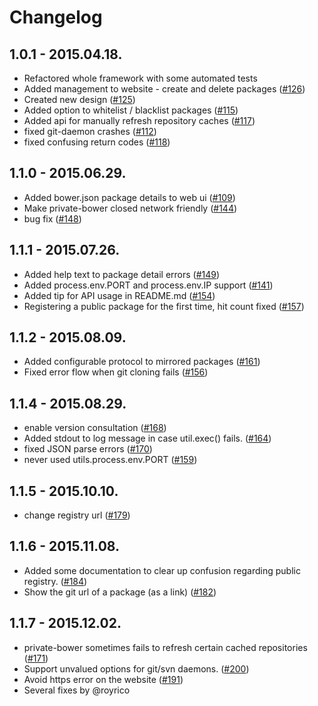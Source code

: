 # Changelog

## 1.0.1 - 2015.04.18.

- Refactored whole framework with some automated tests
- Added management to website - create and delete packages ([#126](https://github.com/Hacklone/private-bower/issues/126))
- Created new design ([#125](https://github.com/Hacklone/private-bower/issues/125))
- Added option to whitelist / blacklist packages ([#115](https://github.com/Hacklone/private-bower/issues/115))
- Added api for manually refresh repository caches ([#117](https://github.com/Hacklone/private-bower/issues/117))
- fixed git-daemon crashes ([#112](https://github.com/Hacklone/private-bower/issues/112))
- fixed confusing return codes ([#118](https://github.com/Hacklone/private-bower/issues/118))

## 1.1.0 - 2015.06.29.

- Added bower.json package details to web ui ([#109](https://github.com/Hacklone/private-bower/issues/109))
- Make private-bower closed network friendly ([#144](https://github.com/Hacklone/private-bower/issues/144))
- bug fix ([#148](https://github.com/Hacklone/private-bower/issues/148))

## 1.1.1 - 2015.07.26.

- Added help text to package detail errors ([#149](https://github.com/Hacklone/private-bower/issues/149))
- Added process.env.PORT and process.env.IP support ([#141](https://github.com/Hacklone/private-bower/issues/141))
- Added tip for API usage in README.md ([#154](https://github.com/Hacklone/private-bower/issues/154))
- Registering a public package for the first time, hit count fixed ([#157](https://github.com/Hacklone/private-bower/issues/157))

## 1.1.2 - 2015.08.09.

- Added configurable protocol to mirrored packages ([#161](https://github.com/Hacklone/private-bower/issues/161))
- Fixed error flow when git cloning fails ([#156](https://github.com/Hacklone/private-bower/issues/156))

## 1.1.4 - 2015.08.29.

- enable version consultation ([#168](https://github.com/Hacklone/private-bower/issues/168))
- Added stdout to log message in case util.exec() fails. ([#164](https://github.com/Hacklone/private-bower/issues/164))
- fixed JSON parse errors ([#170](https://github.com/Hacklone/private-bower/issues/170))
- never used utils.process.env.PORT ([#159](https://github.com/Hacklone/private-bower/issues/159))

## 1.1.5 - 2015.10.10.

- change registry url ([#179](https://github.com/Hacklone/private-bower/issues/179))

## 1.1.6 - 2015.11.08.

- Added some documentation to clear up confusion regarding public registry. ([#184](https://github.com/Hacklone/private-bower/issues/184))
- Show the git url of a package (as a link) ([#182](https://github.com/Hacklone/private-bower/issues/182))

## 1.1.7 - 2015.12.02.

- private-bower sometimes fails to refresh certain cached repositories ([#171](https://github.com/Hacklone/private-bower/issues/171))
- Support unvalued options for git/svn daemons. ([#200](https://github.com/Hacklone/private-bower/issues/200))
- Avoid https error on the website  ([#191](https://github.com/Hacklone/private-bower/issues/191))
- Several fixes by @royrico
